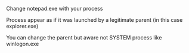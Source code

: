 Change notepad.exe with your process

Process appear as if it was launched by a legitimate parent (in this case explorer.exe)

You can change the parent but aware not SYSTEM process like winlogon.exe
